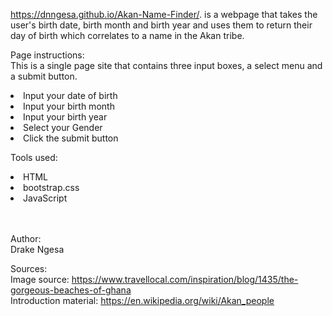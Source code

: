 https://dnngesa.github.io/Akan-Name-Finder/. is a webpage that takes the user's birth date, birth month and birth year and uses them to return their day of birth which correlates to a name in the Akan tribe.

Page instructions:
<br>This is a single page site that contains three input boxes, a select menu and a submit button.
<li>Input your date of birth</li>
<li>Input your birth month</li>
<li>Input your birth year</li>
<li>Select your Gender</li>
<li>Click the submit button</li>

Tools used:
<li>HTML</li>
<li>bootstrap.css</li>
<li>JavaScript</li><br>

<br>Author:
<br>Drake Ngesa

Sources:
<br>Image source: https://www.travellocal.com/inspiration/blog/1435/the-gorgeous-beaches-of-ghana
<br>Introduction material: https://en.wikipedia.org/wiki/Akan_people
